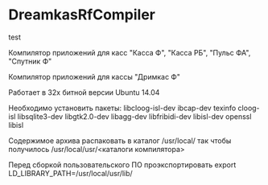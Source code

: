 # DreamkasRfCompiler

test

Компилятор приложений для касс "Касса Ф", "Касса РБ", "Пульс ФА", "Спутник Ф"

Компилятор приложений для кассы "Дримкас Ф"

Работает в 32х битной версии Ubuntu 14.04

Необходимо установить пакеты:
libcloog-isl-dev
ibcap-dev
texinfo
cloog-isl
libsqlite3-dev
libgtk2.0-dev
libagg-dev
libfribidi-dev
libisl-dev
openssl
libisl

Содержимое архива распаковать в каталог /usr/local/ так чтобы 
получилось /usr/local/usr/<каталоги компилятора>

Перед сборкой пользовательского ПО проэкспортировать 
export LD_LIBRARY_PATH=/usr/local/usr/lib/
